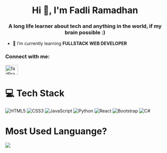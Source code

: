 <h1 align="center">Hi 👋, I'm Fadli Ramadhan</h1>
<h3 align="center">A long life learner about tech and anything in the world, if my brain possible :)</h3>

- 🌱 I’m currently learning **FULLSTACK WEB DEVELOPER**

<h3 align="left">Connect with me:</h3>
<p align="left">
<a href="https://instagram.com/fadliraamdhn" target="blank"><img align="center" src="https://raw.githubusercontent.com/rahuldkjain/github-profile-readme-generator/master/src/images/icons/Social/instagram.svg" alt="fadliraamdhn" height="30" width="40" /></a>
</p>

# 💻 Tech Stack
<!-- Badges from https://github.com/Ileriayo/markdown-badges -->
![HTML5](https://img.shields.io/badge/html5-%23E34F26.svg?style=for-the-badge&logo=html5&logoColor=white)
![CSS3](https://img.shields.io/badge/css3-%231572B6.svg?style=for-the-badge&logo=css3&logoColor=white)
![JavaScript](https://img.shields.io/badge/javascript-%23323330.svg?style=for-the-badge&logo=javascript&logoColor=%23F7DF1E)
![Python](https://img.shields.io/badge/python-3670A0?style=for-the-badge&logo=python&logoColor=ffdd54)
![React](https://img.shields.io/badge/react-%2320232a.svg?style=for-the-badge&logo=react&logoColor=%2361DAFB)
![Bootstrap](https://img.shields.io/badge/bootstrap-%238511FA.svg?style=for-the-badge&logo=bootstrap&logoColor=white)
![C#](https://img.shields.io/badge/c%23-%23239120.svg?style=for-the-badge&logo=csharp&logoColor=white)

# Most Used Languange?
![](https://github-readme-stats.vercel.app/api/top-langs/?username=fadliraamdhn&theme=default&hide_border=false&include_all_commits=false&count_private=false&layout=compact)

